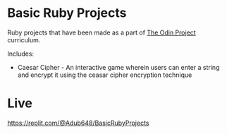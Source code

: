 # Basic Ruby Projects

Ruby projects that have been made as a part of [The Odin Project](theodinproject.com) curriculum.

Includes:

- Caesar Cipher - An interactive game wherein users can enter a string and encrypt it using the ceasar cipher encryption technique

# Live

https://replit.com/@Adub648/BasicRubyProjects